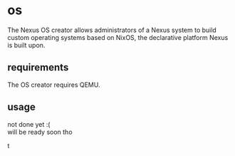 # os
The Nexus OS creator allows administrators of a Nexus system to build custom operating systems based on NixOS, the declarative platform Nexus is built upon.

## requirements
The OS creator requires QEMU.

## usage
not done yet :( \
will be ready soon tho

t
